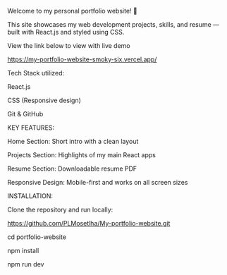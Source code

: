 Welcome to my personal portfolio website! 👋

This site showcases my web development projects, skills, and resume — built with React.js and styled using CSS.

View the link below to view with live demo

https://my-portfolio-website-smoky-six.vercel.app/

Tech Stack utilized:

React.js

CSS (Responsive design)

Git & GitHub

KEY FEATURES:

Home Section: Short intro with a clean layout

Projects Section: Highlights of my main React apps

Resume Section: Downloadable resume PDF

Responsive Design: Mobile-first and works on all screen sizes

INSTALLATION:

Clone the repository and run locally:

https://github.com/PLMosetlha/My-portfolio-website.git

cd portfolio-website

npm install

npm run dev
